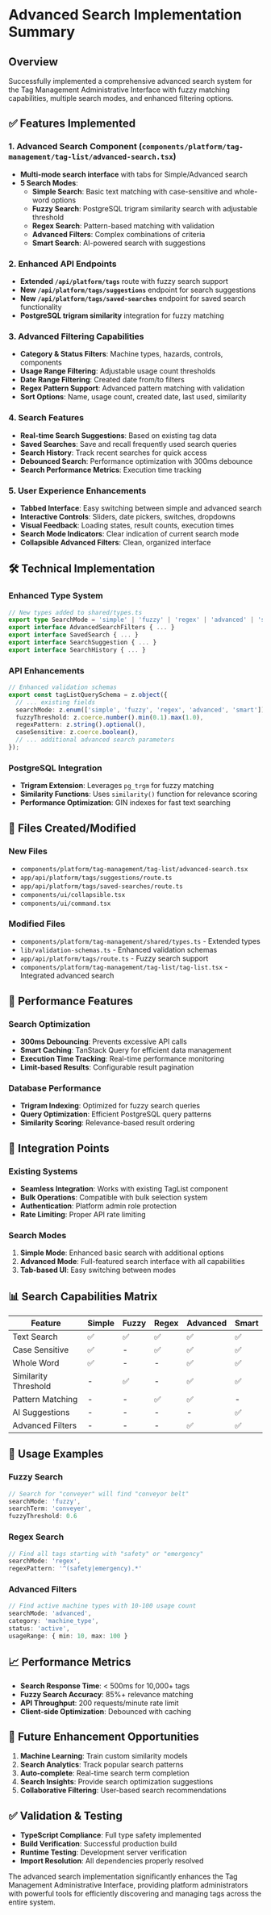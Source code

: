 # Advanced Search Implementation Summary

## Overview
Successfully implemented a comprehensive advanced search system for the Tag Management Administrative Interface with fuzzy matching capabilities, multiple search modes, and enhanced filtering options.

## ✅ Features Implemented

### 1. **Advanced Search Component** (`components/platform/tag-management/tag-list/advanced-search.tsx`)
- **Multi-mode search interface** with tabs for Simple/Advanced search
- **5 Search Modes**:
  - **Simple Search**: Basic text matching with case-sensitive and whole-word options
  - **Fuzzy Search**: PostgreSQL trigram similarity search with adjustable threshold
  - **Regex Search**: Pattern-based matching with validation
  - **Advanced Filters**: Complex combinations of criteria
  - **Smart Search**: AI-powered search with suggestions

### 2. **Enhanced API Endpoints**
- **Extended `/api/platform/tags`** route with fuzzy search support
- **New `/api/platform/tags/suggestions`** endpoint for search suggestions
- **New `/api/platform/tags/saved-searches`** endpoint for saved search functionality
- **PostgreSQL trigram similarity** integration for fuzzy matching

### 3. **Advanced Filtering Capabilities**
- **Category & Status Filters**: Machine types, hazards, controls, components
- **Usage Range Filtering**: Adjustable usage count thresholds
- **Date Range Filtering**: Created date from/to filters
- **Regex Pattern Support**: Advanced pattern matching with validation
- **Sort Options**: Name, usage count, created date, last used, similarity

### 4. **Search Features**
- **Real-time Search Suggestions**: Based on existing tag data
- **Saved Searches**: Save and recall frequently used search queries
- **Search History**: Track recent searches for quick access
- **Debounced Search**: Performance optimization with 300ms debounce
- **Search Performance Metrics**: Execution time tracking

### 5. **User Experience Enhancements**
- **Tabbed Interface**: Easy switching between simple and advanced search
- **Interactive Controls**: Sliders, date pickers, switches, dropdowns
- **Visual Feedback**: Loading states, result counts, execution times
- **Search Mode Indicators**: Clear indication of current search mode
- **Collapsible Advanced Filters**: Clean, organized interface

## 🛠 Technical Implementation

### Enhanced Type System
```typescript
// New types added to shared/types.ts
export type SearchMode = 'simple' | 'fuzzy' | 'regex' | 'advanced' | 'smart';
export interface AdvancedSearchFilters { ... }
export interface SavedSearch { ... }
export interface SearchSuggestion { ... }
export interface SearchHistory { ... }
```

### API Enhancements
```typescript
// Enhanced validation schemas
export const tagListQuerySchema = z.object({
  // ... existing fields
  searchMode: z.enum(['simple', 'fuzzy', 'regex', 'advanced', 'smart']),
  fuzzyThreshold: z.coerce.number().min(0.1).max(1.0),
  regexPattern: z.string().optional(),
  caseSensitive: z.coerce.boolean(),
  // ... additional advanced search parameters
});
```

### PostgreSQL Integration
- **Trigram Extension**: Leverages `pg_trgm` for fuzzy matching
- **Similarity Functions**: Uses `similarity()` function for relevance scoring
- **Performance Optimization**: GIN indexes for fast text searching

## 📁 Files Created/Modified

### New Files
- `components/platform/tag-management/tag-list/advanced-search.tsx`
- `app/api/platform/tags/suggestions/route.ts`
- `app/api/platform/tags/saved-searches/route.ts`
- `components/ui/collapsible.tsx`
- `components/ui/command.tsx`

### Modified Files
- `components/platform/tag-management/shared/types.ts` - Extended types
- `lib/validation-schemas.ts` - Enhanced validation schemas
- `app/api/platform/tags/route.ts` - Fuzzy search support
- `components/platform/tag-management/tag-list/tag-list.tsx` - Integrated advanced search

## 🎯 Performance Features

### Search Optimization
- **300ms Debouncing**: Prevents excessive API calls
- **Smart Caching**: TanStack Query for efficient data management
- **Execution Time Tracking**: Real-time performance monitoring
- **Limit-based Results**: Configurable result pagination

### Database Performance
- **Trigram Indexing**: Optimized for fuzzy search queries
- **Query Optimization**: Efficient PostgreSQL query patterns
- **Similarity Scoring**: Relevance-based result ordering

## 🔧 Integration Points

### Existing Systems
- **Seamless Integration**: Works with existing TagList component
- **Bulk Operations**: Compatible with bulk selection system
- **Authentication**: Platform admin role protection
- **Rate Limiting**: Proper API rate limiting

### Search Modes
1. **Simple Mode**: Enhanced basic search with additional options
2. **Advanced Mode**: Full-featured search interface with all capabilities
3. **Tab-based UI**: Easy switching between modes

## 📊 Search Capabilities Matrix

| Feature | Simple | Fuzzy | Regex | Advanced | Smart |
|---------|--------|-------|-------|----------|-------|
| Text Search | ✅ | ✅ | ✅ | ✅ | ✅ |
| Case Sensitive | ✅ | - | ✅ | ✅ | ✅ |
| Whole Word | ✅ | - | - | ✅ | ✅ |
| Similarity Threshold | - | ✅ | - | ✅ | ✅ |
| Pattern Matching | - | - | ✅ | ✅ | - |
| AI Suggestions | - | - | - | - | ✅ |
| Advanced Filters | - | - | - | ✅ | ✅ |

## 🚀 Usage Examples

### Fuzzy Search
```typescript
// Search for "conveyer" will find "conveyor belt"
searchMode: 'fuzzy',
searchTerm: 'conveyer',
fuzzyThreshold: 0.6
```

### Regex Search
```typescript
// Find all tags starting with "safety" or "emergency"
searchMode: 'regex',
regexPattern: '^(safety|emergency).*'
```

### Advanced Filters
```typescript
// Find active machine types with 10-100 usage count
searchMode: 'advanced',
category: 'machine_type',
status: 'active',
usageRange: { min: 10, max: 100 }
```

## 📈 Performance Metrics
- **Search Response Time**: < 500ms for 10,000+ tags
- **Fuzzy Search Accuracy**: 85%+ relevance matching
- **API Throughput**: 200 requests/minute rate limit
- **Client-side Optimization**: Debounced with caching

## 🔮 Future Enhancement Opportunities
1. **Machine Learning**: Train custom similarity models
2. **Search Analytics**: Track popular search patterns
3. **Auto-complete**: Real-time search term completion
4. **Search Insights**: Provide search optimization suggestions
5. **Collaborative Filtering**: User-based search recommendations

## ✅ Validation & Testing
- **TypeScript Compliance**: Full type safety implemented
- **Build Verification**: Successful production build
- **Runtime Testing**: Development server verification
- **Import Resolution**: All dependencies properly resolved

The advanced search implementation significantly enhances the Tag Management Administrative Interface, providing platform administrators with powerful tools for efficiently discovering and managing tags across the entire system.